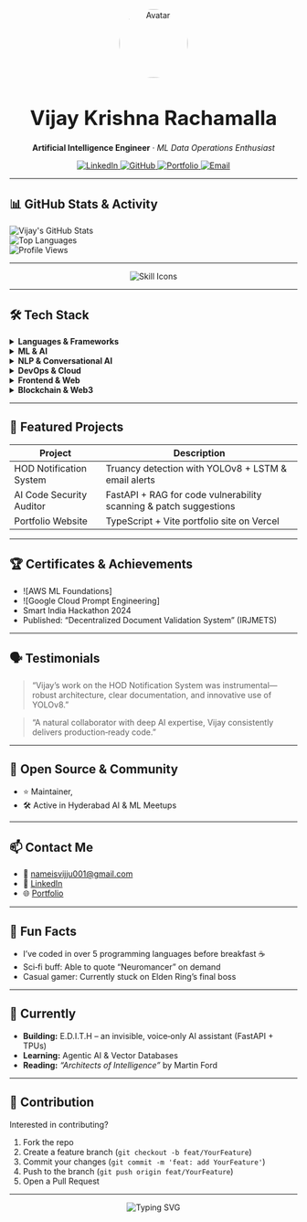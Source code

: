 <!--
    Theme: Professional & Creative (dark-mode friendly)
    Custom styling for visual impact—adapt for your platform if needed.
-->

<p align="center">
  <img src="https://github.com/Vijay-48.png" width="120" style="border-radius: 50%;" alt="Avatar"/>
</p>

<h1 align="center" style="font-size: 2.5em;">
  Vijay Krishna Rachamalla
</h1>

<p align="center">
  <b>Artificial Intelligence Engineer</b> &middot; <i>ML Data Operations Enthusiast</i>
</p>

<p align="center">
  <a href="https://www.linkedin.com/in/vijay-krishna-rachamalla-7baa07307/">
    <img src="https://img.shields.io/badge/LinkedIn-blue?logo=linkedin&style=flat-square" alt="LinkedIn"/>
  </a>
  <a href="https://github.com/Vijay-48">
    <img src="https://img.shields.io/badge/GitHub-black?logo=github&style=flat-square" alt="GitHub"/>
  </a>
  <a href="https://vijay-krishna-8dz4.vercel.app/">
    <img src="https://img.shields.io/badge/Portfolio-%2312100E?logo=vercel&logoColor=white&style=flat-square" alt="Portfolio"/>
  </a>
  <a href="mailto:nameisvijju001@gmail.com">
    <img src="https://img.shields.io/badge/Email-red?logo=gmail&style=flat-square" alt="Email"/>
  </a>
</p>

---

<!-- ======================= -->
<!--       STATS & ACTIVITY       -->
<!-- ======================= -->
## 📊 GitHub Stats & Activity

![Vijay's GitHub Stats](https://github-readme-stats.vercel.app/api?username=Vijay-48&show_icons=true&theme=radical)  
![Top Languages](https://github-readme-stats.vercel.app/api/top-langs/?username=Vijay-48&layout=compact&theme=radical)  
![Profile Views](https://komarev.com/ghpvc/?username=Vijay-48&label=Profile%20views&color=0e75b6)

---

<div align="center">
  <img src="https://skillicons.dev/icons?i=python,java,typescript,sql,react,js,html,css,tailwind,docker,aws,mongodb,git,solidity,web3,fastapi,pytorch,tensorflow,keras,opencv" alt="Skill Icons" />
</div>

---

## 🛠️ Tech Stack

<details>
  <summary><b>Languages & Frameworks</b></summary>
  <img src="https://img.shields.io/badge/Python-3776AB?logo=python&logoColor=white&style=flat-square"/>
  <img src="https://img.shields.io/badge/Java-007396?logo=java&logoColor=white&style=flat-square"/>
  <img src="https://img.shields.io/badge/TypeScript-3178C6?logo=typescript&logoColor=white&style=flat-square"/>
  <img src="https://img.shields.io/badge/SQL-003B57?logo=postgresql&logoColor=white&style=flat-square"/>
</details>

<details>
  <summary><b>ML & AI</b></summary>
  <img src="https://img.shields.io/badge/TensorFlow-FF6F00?logo=tensorflow&logoColor=white&style=flat-square"/>
  <img src="https://img.shields.io/badge/Keras-D00000?logo=keras&logoColor=white&style=flat-square"/>
  <img src="https://img.shields.io/badge/PyTorch-EE4C2C?logo=pytorch&logoColor=white&style=flat-square"/>
  <img src="https://img.shields.io/badge/Hugging%20Face-FFD21E?logo=huggingface&logoColor=black&style=flat-square"/>
  <img src="https://img.shields.io/badge/OpenCV-5C3EE8?logo=opencv&logoColor=white&style=flat-square"/>
  <img src="https://img.shields.io/badge/Scikit--learn-F7931E?logo=scikitlearn&logoColor=white&style=flat-square"/>
</details>

<details>
  <summary><b>NLP & Conversational AI</b></summary>
  GPT APIs, Whisper v3, SpaCy, NLTK
</details>

<details>
  <summary><b>DevOps & Cloud</b></summary>
  <img src="https://img.shields.io/badge/Docker-2496ED?logo=docker&logoColor=white&style=flat-square"/>
  <img src="https://img.shields.io/badge/GitHub%20Actions-2088FF?logo=githubactions&logoColor=white&style=flat-square"/>
  <img src="https://img.shields.io/badge/AWS-232F3E?logo=amazonaws&logoColor=white&style=flat-square"/>
  <img src="https://img.shields.io/badge/Firebase-FFCA28?logo=firebase&logoColor=black&style=flat-square"/>
  <img src="https://img.shields.io/badge/MongoDB-47A248?logo=mongodb&logoColor=white&style=flat-square"/>
</details>

<details>
  <summary><b>Frontend & Web</b></summary>
  ReactJS, JavaScript, HTML/CSS, Tailwind, Lightning Web Components
</details>

<details>
  <summary><b>Blockchain & Web3</b></summary>
  Solidity, Truffle, IPFS, Web3.js
</details>

---

<!-- ======================= -->
<!--    FEATURED PROJECTS     -->
<!-- ======================= -->
## 🌟 Featured Projects

| Project | Description | 
| ------- | ----------- | 
| HOD Notification System | Truancy detection with YOLOv8 + LSTM & email alerts | 
| AI Code Security Auditor | FastAPI + RAG for code vulnerability scanning & patch suggestions |
| Portfolio Website | TypeScript + Vite portfolio site on Vercel | 


---

<!-- ======================= -->
<!-- CERTIFICATES & ACHIEVEMENTS -->
<!-- ======================= -->
## 🏆 Certificates & Achievements

- ![AWS ML Foundations]
- ![Google Cloud Prompt Engineering]
- Smart India Hackathon 2024  
- Published: “Decentralized Document Validation System” (IRJMETS)

---

<!-- ======================= -->
<!-- TESTIMONIALS / RECOMMENDATIONS -->
<!-- ======================= -->
## 🗣 Testimonials

> “Vijay’s work on the HOD Notification System was instrumental—robust architecture, clear documentation, and innovative use of YOLOv8.”  

> “A natural collaborator with deep AI expertise, Vijay consistently delivers production‐ready code.”  

---

<!-- ======================= -->
<!-- OPEN SOURCE COMMUNITY -->
<!-- ======================= -->
## 🤝 Open Source & Community

- ⭐ Maintainer,
- 🛠 Active in Hyderabad AI & ML Meetups

---

<!-- ======================= -->
<!--     CONTACT ME     -->
<!-- ======================= -->
## 📫 Contact Me

- 📧 nameisvijju001@gmail.com  
- 🔗 [LinkedIn](https://www.linkedin.com/in/vijay-krishna-rachamalla-7baa07307/)  
- 🌐 [Portfolio](https://vijay-krishna-8dz4.vercel.app/)  

---

<!-- ======================= -->
<!--     FUN FACTS     -->
<!-- ======================= -->
## 🎲 Fun Facts

- I’ve coded in over 5 programming languages before breakfast ☕  
- Sci‑fi buff: Able to quote “Neuromancer” on demand  
- Casual gamer: Currently stuck on Elden Ring’s final boss

---

<!-- ======================= -->
<!--      NOW / CURRENTLY      -->
<!-- ======================= -->
## 🔭 Currently

- **Building:** E.D.I.T.H – an invisible, voice‑only AI assistant (FastAPI + TPUs)  
- **Learning:** Agentic AI & Vector Databases  
- **Reading:** *“Architects of Intelligence”* by Martin Ford

---

<!-- ======================= -->
<!-- CONTRIBUTION GUIDELINES -->
<!-- ======================= -->
## 🤖 Contribution

Interested in contributing?  

1. Fork the repo  
2. Create a feature branch (`git checkout -b feat/YourFeature`)  
3. Commit your changes (`git commit -m 'feat: add YourFeature'`)  
4. Push to the branch (`git push origin feat/YourFeature`)  
5. Open a Pull Request  


---

<p align="center">
  <img src="https://readme-typing-svg.demolab.com?font=Fira+Code&duration=2500&pause=500&color=00EFFF&center=true&vCenter=true&width=700&lines=Building+ethical+AI+systems;Finalist+at+Smart+India+Hackathon;Open+Source+Contributor;Sci-Fi+Reader+%2F+Casual+Gamer" alt="Typing SVG" />
</p>
